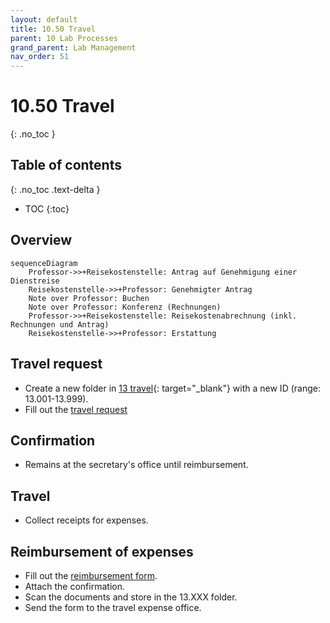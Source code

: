 ```yaml
---
layout: default
title: 10.50 Travel
parent: 10 Lab Processes
grand_parent: Lab Management
nav_order: 51
---
```


# 10.50 Travel
{: .no_toc }

## Table of contents
{: .no_toc .text-delta }

- TOC
{:toc}

## Overview

```mermaid
sequenceDiagram
    Professor->>+Reisekostenstelle: Antrag auf Genehmigung einer Dienstreise
    Reisekostenstelle->>+Professor: Genehmigter Antrag
    Note over Professor: Buchen
    Note over Professor: Konferenz (Rechnungen)
    Professor->>+Reisekostenstelle: Reisekostenabrechnung (inkl. Rechnungen und Antrag)
    Reisekostenstelle->>+Professor: Erstattung

```
## Travel request

- Create a new folder in [13 travel](https://nc-2272638881871040784.nextcloud-ionos.com/index.php/apps/files/?dir=/10-lab/13_travel&fileid=61){: target="_blank"} with a new ID (range: 13.001-13.999).
- Fill out the [travel request](https://www.uni-bamberg.de/fileadmin/abt-personal/Homepage_ab_2016-03/11_Formulare_Infos_Merkblaetter/Reisekosten/Antrag_auf_Genehmigung_einer_Dienstreise.pdf)

## Confirmation

- Remains at the secretary's office until reimbursement.

## Travel

- Collect receipts for expenses.

## Reimbursement of expenses

- Fill out the [reimbursement form](https://www.uni-bamberg.de/fileadmin/abt-personal/Homepage_ab_2016-03/11_Formulare_Infos_Merkblaetter/Reisekosten/Reisekostenabrechnung-10-17.docx).
- Attach the confirmation.
- Scan the documents and store in the 13.XXX folder.
- Send the form to the travel expense office.
